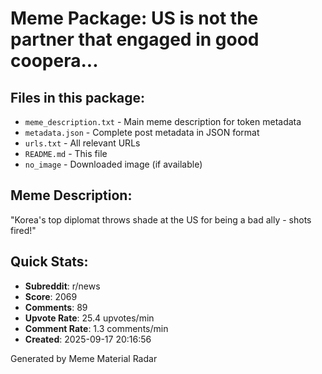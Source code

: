 # Meme Package: US is not the partner that engaged in good coopera...

## Files in this package:
- `meme_description.txt` - Main meme description for token metadata
- `metadata.json` - Complete post metadata in JSON format
- `urls.txt` - All relevant URLs
- `README.md` - This file
- `no_image` - Downloaded image (if available)

## Meme Description:
"Korea's top diplomat throws shade at the US for being a bad ally - shots fired!"

## Quick Stats:
- **Subreddit**: r/news
- **Score**: 2069
- **Comments**: 89
- **Upvote Rate**: 25.4 upvotes/min
- **Comment Rate**: 1.3 comments/min
- **Created**: 2025-09-17 20:16:56

Generated by Meme Material Radar
